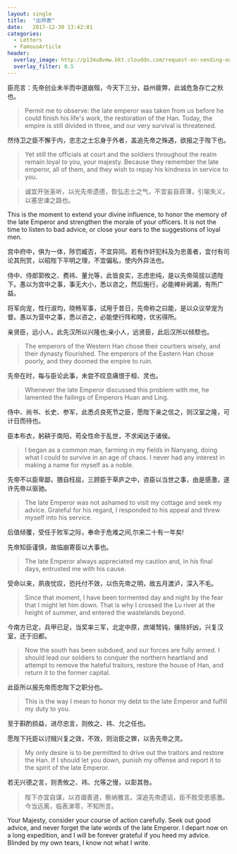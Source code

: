 ```yaml
---
layout: single
title:  "出师表"
date:   2017-12-30 13:42:01
categories:
  - Letters
  - FamousArticle
header:
  overlay_image: http://p134u8vmw.bkt.clouddn.com/request-on-sending-out-the-troops.jpg
  overlay_filter: 0.5
---
```


臣亮言：先帝创业未半而中道崩殂，今天下三分，益州疲弊，此诚危急存亡之秋也。

> Permit me to observe: the late emperor was taken from us before he could finish his life's work, the restoration of the Han. Today, the empire is still divided in three, and our very survival is threatened.

然侍卫之臣不懈于内，忠志之士忘身于外者，盖追先帝之殊遇，欲报之于陛下也。

> Yet still the officials at court and the soldiers throughout the realm remain loyal to you, your majesty. Because they remember the late emperor, all of them, and they wish to repay his kindness in service to you.

> 诚宜开张圣听，以光先帝遗德，恢弘志士之气，不宜妄自菲薄，引喻失义，以塞忠谏之路也。

This is the moment to extend your divine influence, to honor the memory of the late Emperor and strengthen the morale of your officers. It is not the time to listen to bad advice, or close your ears to the suggestions of loyal men.

宫中府中，俱为一体，陟罚臧否，不宜异同。若有作奸犯科及为忠善者，宜付有司论其刑赏，以昭陛下平明之理，不宜偏私，使内外异法也。

侍中、侍郎郭攸之、费祎、董允等，此皆良实，志虑忠纯，是以先帝简拔以遗陛下。愚以为宫中之事，事无大小，悉以咨之，然后施行，必能裨补阙漏，有所广益。

将军向宠，性行淑均，晓畅军事，试用于昔日，先帝称之曰能，是以众议举宠为督。愚以为营中之事，悉以咨之，必能使行阵和睦，优劣得所。

亲贤臣，远小人，此先汉所以兴隆也;亲小人，远贤臣，此后汉所以倾颓也。

> The emperors of the Western Han chose their courtiers wisely, and their dynasty flourished. The emperors of the Eastern Han chose poorly, and they doomed the empire to ruin.

先帝在时，每与臣论此事，未尝不叹息痛恨于桓、灵也。

> Whenever the late Emperor discussed this problem with me, he lamented the failings of Emperors Huan and Ling.

侍中、尚书、长史、参军，此悉贞良死节之臣，愿陛下亲之信之，则汉室之隆，可计日而待也。

臣本布衣，躬耕于南阳，苟全性命于乱世，不求闻达于诸侯。

> I began as a common man, farming in my fields in Nanyang, doing what I could to survive in an age of chaos. I never had any interest in making a name for myself as a noble.

先帝不以臣卑鄙，猥自枉屈，三顾臣于草庐之中，咨臣以当世之事，由是感激，遂许先帝以驱驰。

> The late Emperor was not ashamed to visit my cottage and seek my advice. Grateful for his regard, I responded to his appeal and threw myself into his service.

后值倾覆，受任于败军之际，奉命于危难之间,尔来二十有一年矣! 

先帝知臣谨慎，故临崩寄臣以大事也。

> The late Emperor always appreciated my caution and, in his final days, entrusted me with his cause.

受命以来，夙夜忧叹，恐托付不效，以伤先帝之明，故五月渡泸，深入不毛。

> Since that moment, I have been tormented day and night by the fear that I might let him down. That is why I crossed the Lu river at the height of summer, and entered the wastelands beyond.

今南方已定，兵甲已足，当奖率三军，北定中原，庶竭驽钝，攘除奸凶，兴复汉室，还于旧都。

> Now the south has been subdued, and our forces are fully armed. I should lead our soldiers to conquer the northern heartland and attempt to remove the hateful traitors, restore the house of Han, and return it to the former capital.

此臣所以报先帝而忠陛下之职分也。

> This is the way I mean to honor my debt to the late Emperor and fulfill my duty to you.

至于斟酌损益，进尽忠言，则攸之、祎、允之任也。

愿陛下托臣以讨贼兴复之效，不效，则治臣之罪，以告先帝之灵。

> My only desire is to be permitted to drive out the traitors and restore the Han. If I should let you down, punish my offense and report it to the spirit of the late Emperor.

若无兴德之言，则责攸之、祎、允等之慢，以彰其咎。

> 陛下亦宜自谋，以咨诹善道，察纳雅言。深追先帝遗诏，臣不胜受恩感激。今当远离，临表涕零，不知所言。

Your Majesty, consider your course of action carefully. Seek out good advice, and never forget the late words of the late Emperor. I depart now on a long expedition, and I will be forever grateful if you heed my advice. Blinded by my own tears, I know not what I write.
